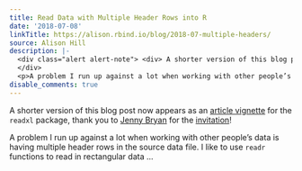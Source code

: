 ```yaml
---
title: Read Data with Multiple Header Rows into R
date: '2018-07-08'
linkTitle: https://alison.rbind.io/blog/2018-07-multiple-headers/
source: Alison Hill
description: |-
  <div class="alert alert-note"> <div> A shorter version of this blog post now appears as an <a href="https://readxl.tidyverse.org/articles/articles/multiple-header-rows.html">article vignette</a> for the <code>readxl</code> package, thank you to <a href="https://jennybryan.org/">Jenny Bryan</a> for the <a href="https://twitter.com/JennyBryan/status/1016442080636235776">invitation</a>! </div>
  </div>
  <p>A problem I run up against a lot when working with other people’s data is having multiple header rows in the source data file. I like to use <code>readr</code> functions to read in rectangular data ...
disable_comments: true
---
```

<div class="alert alert-note"> <div> A shorter version of this blog post now appears as an <a href="https://readxl.tidyverse.org/articles/articles/multiple-header-rows.html">article vignette</a> for the <code>readxl</code> package, thank you to <a href="https://jennybryan.org/">Jenny Bryan</a> for the <a href="https://twitter.com/JennyBryan/status/1016442080636235776">invitation</a>! </div>
</div>
<p>A problem I run up against a lot when working with other people’s data is having multiple header rows in the source data file. I like to use <code>readr</code> functions to read in rectangular data ...